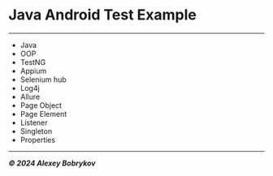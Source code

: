 # Java Android Test Example

---

- Java
- OOP
- TestNG
- Appium
- Selenium hub
- Log4j
- Allure
- Page Object
- Page Element
- Listener
- Singleton
- Properties

---

***© 2024 Alexey Bobrykov***
